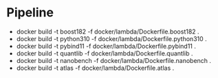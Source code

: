 # Pipeline

- docker build -t boost182 -f docker/lambda/Dockerfile.boost182 .
- docker build -t python310 -f docker/lambda/Dockerfile.python310 .
- docker build -t pybind11 -f docker/lambda/Dockerfile.pybind11 .
- docker build -t quantlib -f docker/lambda/Dockerfile.quantlib .
- docker build -t nanobench -f docker/lambda/Dockerfile.nanobench .
- docker build -t atlas -f docker/lambda/Dockerfile.atlas .
